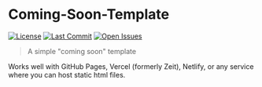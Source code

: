 # Coming-Soon-Template

[![License][license-img]](https://github.com/astraloverflow/coming-soon-template/blob/master/LICENSE)
[![Last Commit][last-commit-img]](https://github.com/astraloverflow/coming-soon-template/commits/master)
[![Open Issues][issues-img]](https://github.com/astraloverflow/coming-soon-template/issues)

> A simple "coming soon" template

Works well with GitHub Pages, Vercel (formerly Zeit), Netlify, or any service where you can host static html files.

[license-img]: https://img.shields.io/github/license/astraloverflow/coming-soon-template.svg
[last-commit-img]: https://img.shields.io/github/last-commit/astraloverflow/coming-soon-template.svg
[issues-img]: https://img.shields.io/github/issues-raw/astraloverflow/coming-soon-template.svg
